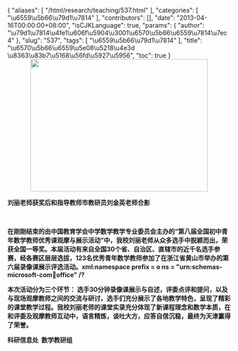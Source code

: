 {
    "aliases": [
        "/html/research/teaching/537.html"
    ],
    "categories": [
        "\u6559\u5b66\u79d1\u7814"
    ],
    "contributors": [],
    "date": "2013-04-16T00:00:00+08:00",
    "isCJKLanguage": true,
    "params": {
        "author": "\u79d1\u7814\u4fe1\u606f\u5904\u3001\u6570\u5b66\u6559\u7814\u7ec4"
    },
    "slug": "537",
    "tags": [
        "\u6559\u5b66\u79d1\u7814"
    ],
    "title": "\u6570\u5b66\u6559\u5e08\u5218\u4e3d \u8363\u83b7\u5168\u56fd\u5927\u5956",
    "toc": true
}
**<img
    src="https://cdn.tfls.online/mirror/full/16b67b119eed66530b4ccb8e3de4cbea8e13cc53.jpg"
    style="display:block;margin-left:auto;margin-right:auto;"
    decoding="async"
    fetchpriority="auto"
    loading="lazy"
    height="299"
    width="400"
/>**

**刘丽老师获奖后和指导教师市教研员刘金英老师合影**

 

**在刚刚结束的由中国教育学会中学数学教学专业委员会主办的“第八届全国初中青年数学教师优秀课观摩与展示活动”中，我校刘丽老师从众多选手中脱颖而出，荣获全国一等奖。本届活动有来自全国30个省、自治区、直辖市的近千名选手参赛，经各赛区层层选拔，123名优秀青年数学教师参加了在浙江省黄山市举办的第六届录像课展示评选活动。xml:namespace prefix = o ns = "urn:schemas-microsoft-com:office:office" /?**

**本次活动分为三个环节： 选手30分钟录像课展示与自述，评委点评和提问，以及与现场观摩教师之间的交流与研讨，选手们充分展示了各地教学特色，呈现了精彩的课堂教学过程。我校刘丽老师的课堂实录充分体现了新课程理念和数学本质，在和评委及观摩教师互动中，语言精炼，谈吐大方，应答自信沉稳，最终为天津赢得了荣誉。** 

**科研信息处  数学教研组**

